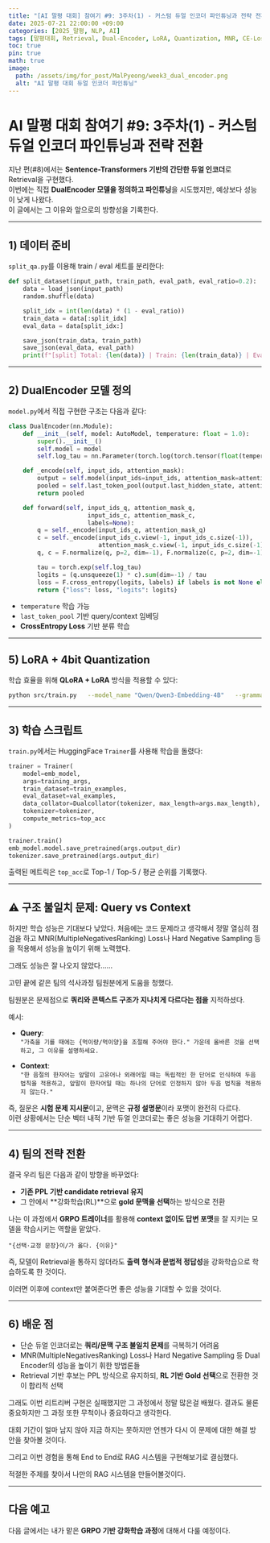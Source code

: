 ```yaml
---
title: "[AI 말평 대회] 참여기 #9: 3주차(1) - 커스텀 듀얼 인코더 파인튜닝과 전략 전환"
date: 2025-07-21 22:00:00 +09:00
categories: [2025_말평, NLP, AI]
tags: [말평대회, Retrieval, Dual-Encoder, LoRA, Quantization, MNR, CE-Loss, GRPO, RAG, Reinforcement-Learning]
toc: true
pin: true
math: true
image:
  path: /assets/img/for_post/MalPyeong/week3_dual_encoder.png
  alt: "AI 말평 대회 듀얼 인코더 파인튜닝"
---
```


# AI 말평 대회 참여기 #9: 3주차(1) - 커스텀 듀얼 인코더 파인튜닝과 전략 전환

지난 편(#8)에서는 **Sentence-Transformers 기반의 간단한 듀얼 인코더**로 Retrieval을 구현했다.  
이번에는 직접 **DualEncoder 모델을 정의하고 파인튜닝**을 시도했지만, 예상보다 성능이 낮게 나왔다.  
이 글에서는 그 이유와 앞으로의 방향성을 기록한다.

---

## 1) 데이터 준비

`split_qa.py`를 이용해 train / eval 세트를 분리한다:

```python
def split_dataset(input_path, train_path, eval_path, eval_ratio=0.2):
    data = load_json(input_path)
    random.shuffle(data)

    split_idx = int(len(data) * (1 - eval_ratio))
    train_data = data[:split_idx]
    eval_data = data[split_idx:]

    save_json(train_data, train_path)
    save_json(eval_data, eval_path)
    print(f"[split] Total: {len(data)} | Train: {len(train_data)} | Eval: {len(eval_data)}")
```

---

## 2) DualEncoder 모델 정의

`model.py`에서 직접 구현한 구조는 다음과 같다:

```python
class DualEncoder(nn.Module):
    def __init__(self, model: AutoModel, temperature: float = 1.0):
        super().__init__()
        self.model = model
        self.log_tau = nn.Parameter(torch.log(torch.tensor(float(temperature))))

    def _encode(self, input_ids, attention_mask):
        output = self.model(input_ids=input_ids, attention_mask=attention_mask)
        pooled = self.last_token_pool(output.last_hidden_state, attention_mask)
        return pooled

    def forward(self, input_ids_q, attention_mask_q,
                      input_ids_c, attention_mask_c,
                      labels=None):
        q = self._encode(input_ids_q, attention_mask_q)
        c = self._encode(input_ids_c.view(-1, input_ids_c.size(-1)),
                         attention_mask_c.view(-1, input_ids_c.size(-1))).view(*input_ids_c.shape[:2], -1)
        q, c = F.normalize(q, p=2, dim=-1), F.normalize(c, p=2, dim=-1)

        tau = torch.exp(self.log_tau)
        logits = (q.unsqueeze(1) * c).sum(dim=-1) / tau
        loss = F.cross_entropy(logits, labels) if labels is not None else None
        return {"loss": loss, "logits": logits}
```

- `temperature` 학습 가능  
- `last_token_pool` 기반 query/context 임베딩  
- **CrossEntropy Loss** 기반 분류 학습

---

## 5) LoRA + 4bit Quantization

학습 효율을 위해 **QLoRA + LoRA** 방식을 적용할 수 있다:

```bash
python src/train.py   --model_name "Qwen/Qwen3-Embedding-4B"   --grammar_path "data/GrammarBook_structured.json"   --qa_path "data/qa_train.json"   --val_path "data/qa_eval.json"   --use_lora --lora_r 8 --lora_alpha 16   --use_quant --bnb_4bit_quant_type "nf4"
```

---

## 3) 학습 스크립트

`train.py`에서는 HuggingFace `Trainer`를 사용해 학습을 돌렸다:

```python
trainer = Trainer(
    model=emb_model,
    args=training_args,
    train_dataset=train_examples,
    eval_dataset=val_examples,
    data_collator=Dualcollator(tokenizer, max_length=args.max_length),
    tokenizer=tokenizer,
    compute_metrics=top_acc
)

trainer.train()
emb_model.model.save_pretrained(args.output_dir)
tokenizer.save_pretrained(args.output_dir)
```

출력된 메트릭은 `top_acc`로 Top-1 / Top-5 / 평균 순위를 기록했다.

---

## ⚠️ 구조 불일치 문제: Query vs Context

하지만 학습 성능은 기대보다 낮았다. 처음에는 코드 문제라고 생각해서 정말 열심히 점검을 하고 MNR(MultipleNegativesRanking) Loss나 Hard Negative Sampling 등을 적용해서 성능을 높이기 위해 노력했다.

그래도 성능은 잘 나오지 않았다......

고민 끝에 같은 팀의 석사과정 팀원분에게 도움을 청했다.

팀원분은 문제점으로 **쿼리와 콘텍스트 구조가 지나치게 다르다는 점을** 지적하셨다.

예시:

- **Query**:  
  `"가축을 기를 때에는 {먹이량/먹이양}을 조절해 주어야 한다." 가운데 올바른 것을 선택하고, 그 이유를 설명하세요.`

- **Context**:  
  `"한 음절의 한자어는 앞말이 고유어나 외래어일 때는 독립적인 한 단어로 인식하여 두음 법칙을 적용하고, 앞말이 한자어일 때는 하나의 단어로 인정하지 않아 두음 법칙을 적용하지 않는다."`

즉, 질문은 **시험 문제 지시문**이고, 문맥은 **규정 설명문**이라 포맷이 완전히 다르다.  
이런 상황에서는 단순 벡터 내적 기반 듀얼 인코더로는 좋은 성능을 기대하기 어렵다.

---

## 4) 팀의 전략 전환

결국 우리 팀은 다음과 같이 방향을 바꾸었다:

- **기존 PPL 기반 candidate retrieval 유지**  
- 그 안에서 **강화학습(RL)**으로 **gold 문맥을 선택**하는 방식으로 전환  

나는 이 과정에서 **GRPO 트레이너**를 활용해 **context 없이도 답변 포맷**을 잘 지키는 모델을 학습시키는 역할을 맡았다.

```text
"{선택·교정 문장}이/가 옳다. {이유}"
```

즉, 모델이 Retrieval을 통하지 않더라도 **출력 형식과 문법적 정답성**을 강화학습으로 학습하도록 한 것이다.

이러면 이후에 context만 붙여준다면 좋은 성능을 기대할 수 있을 것이다.

---

## 6) 배운 점

- 단순 듀얼 인코더로는 **쿼리/문맥 구조 불일치 문제**를 극복하기 어려움  
- MNR(MultipleNegativesRanking) Loss나 Hard Negative Sampling 등 Dual Encoder의 성능을 높이기 휘한 방법론들
- Retrieval 기반 후보는 PPL 방식으로 유지하되, **RL 기반 Gold 선택**으로 전환한 것이 합리적 선택  

그래도 이번 리트리버 구현은 실패했지만 그 과정에서 정말 많은걸 배웠다. 결과도 물론 중요하지만 그 과정 또한 무척이나 중요하다고 생각한다.

대회 기간이 얼마 남지 않아 지금 하지는 못하지만 언젠가 다시 이 문제에 대한 해결 방안을 찾아볼 것이다.

그리고 이번 경험을 통해 End to End로 RAG 시스템을 구현해보기로 결심했다.

적절한 주제를 찾아서 나만의 RAG 시스템을 만들어볼것이다.

---

## 다음 예고

다음 글에서는 내가 맡은 **GRPO 기반 강화학습 과정**에 대해서 다룰 예정이다.
